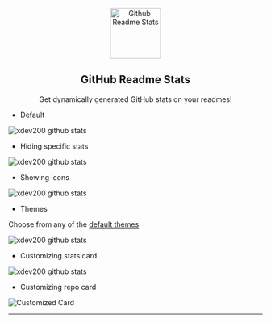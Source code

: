 <p align="center">
 <img width="100px" src="https://res.cloudinary.com/dlfd1c7by/image/upload/v1595266405/xdev_logo_blue.svg" align="center" alt="Github Readme Stats" /> 
 <h2 align="center">GitHub Readme Stats</h2>
 <p align="center">Get dynamically generated GitHub stats on your readmes!</p>
</p>



 

<!--<p align="center">Loved the project? Please consider <a href="https://www.paypal.me/xdev200">donating</a> to help it improve!-->
- Default

![xdev200 github stats](https://github-readme-stats.vercel.app/api?username=xdev200)

- Hiding specific stats

![xdev200 github stats](https://github-readme-stats.vercel.app/api?username=xdev200&hide=["contribs","issues"])

- Showing icons

![xdev200 github stats](https://github-readme-stats.vercel.app/api?username=xdev200&hide=["issues"]&show_icons=true)

- Themes

Choose from any of the [default themes](#themes)

![xdev200 github stats](https://github-readme-stats.vercel.app/api?username=xdev200&show_icons=true&theme=radical)

- Customizing stats card

![xdev200 github stats](https://github-readme-stats.vercel.app/api/?username=xdev200&show_icons=true&title_color=fff&icon_color=79ff97&text_color=9f9f9f&bg_color=151515)

- Customizing repo card

![Customized Card](https://github-readme-stats.vercel.app/api/pin?username=xdev200&repo=github-readme-stats&title_color=fff&icon_color=f9f9f9&text_color=9f9f9f&bg_color=151515)

---

